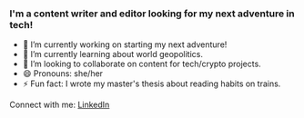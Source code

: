 ### I'm a content writer and editor looking for my next adventure in tech!

- 🔭 I’m currently working on starting my next adventure!
- 🌱 I’m currently learning about world geopolitics.
- 👯 I’m looking to collaborate on content for tech/crypto projects.
- 😄 Pronouns: she/her
- ⚡ Fun fact: I wrote my master's thesis about reading habits on trains.

Connect with me: [LinkedIn](https://www.linkedin.com/in/gfwong/)

<!--
**gabriella-fw/gabriella-fw** is a ✨ _special_ ✨ repository because its `README.md` (this file) appears on your GitHub profile.

Here are some ideas to get you started:

- 🔭 I’m currently working on ...
- 🌱 I’m currently learning ...
- 👯 I’m looking to collaborate on ...
- 🤔 I’m looking for help with ...
- 💬 Ask me about ...
- 📫 How to reach me: ...
- 😄 Pronouns: ...
- ⚡ Fun fact: ...
-->
